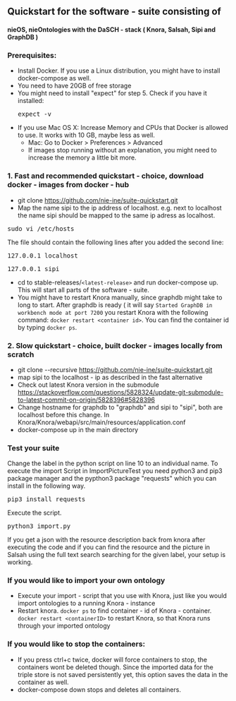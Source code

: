 ## Quickstart for the software - suite consisting of
#### nieOS, nieOntologies with the DaSCH - stack ( Knora, Salsah, Sipi and GraphDB ) 

### Prerequisites:
 - Install Docker. If you use a Linux distribution, you might have to install docker-compose as well.
 - You need to have 20GB of free storage
 - You might need to install "expect" for step 5. Check if you have it installed: <pre>expect -v</pre>
 - If you use Mac OS X: Increase Memory and CPUs that Docker is allowed to use. It works with 10 GB, maybe less as well.
	 - 	Mac: Go to Docker > Preferences > Advanced
	 - If images stop running without an explanation, you might need to increase the memory a little bit more.

### 1. Fast and recommended quickstart - choice, download docker - images from docker - hub
 - git clone https://github.com/nie-ine/suite-quickstart.git
 - Map the name sipi to the ip address of localhost. e.g. next to localhost the name sipi should be mapped to the same ip adress as localhost. 
 <pre>sudo vi /etc/hosts</pre> 
 The file should contain the following lines after you added the second line:
 <pre>127.0.0.1 localhost</pre>
 <pre>127.0.0.1 sipi</pre>
 - cd to stable-releases/```<latest-release>``` and run docker-compose up. This will start all parts of the software - suite.
 - You might have to restart Knora manually, since graphdb might take to long to start. After graphdb is ready ( it will say ```Started GraphDB in workbench mode at port 7200``` you restart Knora with the following command: ```docker restart <container id>```. You can find the container id by typing ```docker ps```.
 
 
### 2. Slow quickstart - choice, built docker - images locally from scratch
- git clone --recursive https://github.com/nie-ine/suite-quickstart.git
- map sipi to the localhost - ip as described in the fast alternative
- Check out latest Knora version in the submodule https://stackoverflow.com/questions/5828324/update-git-submodule-to-latest-commit-on-origin/5828396#5828396
- Change hostname for graphdb to "graphdb" and sipi to "sipi", both are localhost before this change. In Knora/Knora/webapi/src/main/resources/application.conf
- docker-compose up in the main directory

### Test your suite
Change the label in the python script on line 10 to an individual name. To execute the import Script in ImportPictureTest you need python3 and pip3 package manager  and the pypthon3 package "requests" which you can install in the following way. <pre>pip3 install requests</pre> Execute the script.<pre>python3 import.py</pre> If you get a json with the resource description back from knora after executing the code and if you can find the resource and the picture in Salsah using the full text search searching for the given label, your setup is working.


### If you would like to import your own ontology
 - Execute your import - script that you use with Knora, just like you would import ontologies to a running Knora - instance
 - Restart knora. ```docker ps``` to find container - id of Knora - container. ```docker restart <containerID>``` to restart Knora, so that Knora runs through your imported ontology


### If you would like to stop the containers:

 - If you press ctrl+c twice, docker will force containers to stop, the containers wont be deleted though. Since the imported data for the triple store is not saved persistently yet, this option saves the data in the container as well.
 - docker-compose down stops and deletes all containers.
